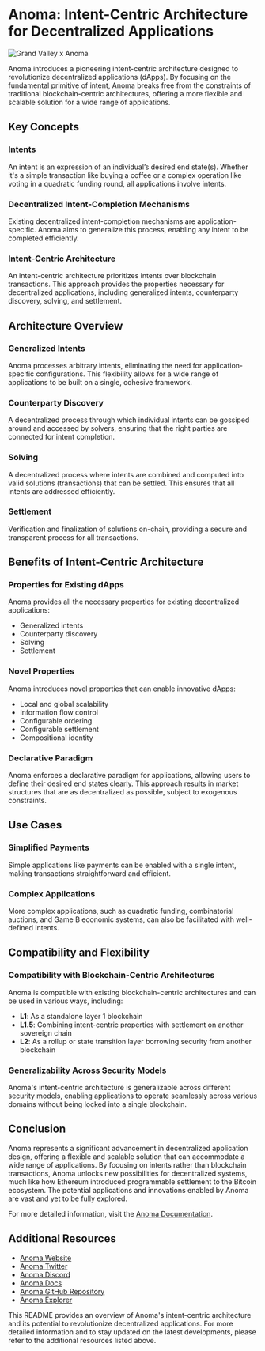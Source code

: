# Anoma: Intent-Centric Architecture for Decentralized Applications

![Grand Valley x Anoma](resources/gvxanoma.gif)

Anoma introduces a pioneering intent-centric architecture designed to revolutionize decentralized applications (dApps). By focusing on the fundamental primitive of intent, Anoma breaks free from the constraints of traditional blockchain-centric architectures, offering a more flexible and scalable solution for a wide range of applications.

## Key Concepts

### Intents

An intent is an expression of an individual’s desired end state(s). Whether it's a simple transaction like buying a coffee or a complex operation like voting in a quadratic funding round, all applications involve intents.

### Decentralized Intent-Completion Mechanisms

Existing decentralized intent-completion mechanisms are application-specific. Anoma aims to generalize this process, enabling any intent to be completed efficiently.

### Intent-Centric Architecture

An intent-centric architecture prioritizes intents over blockchain transactions. This approach provides the properties necessary for decentralized applications, including generalized intents, counterparty discovery, solving, and settlement.

## Architecture Overview

### Generalized Intents

Anoma processes arbitrary intents, eliminating the need for application-specific configurations. This flexibility allows for a wide range of applications to be built on a single, cohesive framework.

### Counterparty Discovery

A decentralized process through which individual intents can be gossiped around and accessed by solvers, ensuring that the right parties are connected for intent completion.

### Solving

A decentralized process where intents are combined and computed into valid solutions (transactions) that can be settled. This ensures that all intents are addressed efficiently.

### Settlement

Verification and finalization of solutions on-chain, providing a secure and transparent process for all transactions.

## Benefits of Intent-Centric Architecture

### Properties for Existing dApps

Anoma provides all the necessary properties for existing decentralized applications:

- Generalized intents
- Counterparty discovery
- Solving
- Settlement

### Novel Properties

Anoma introduces novel properties that can enable innovative dApps:

- Local and global scalability
- Information flow control
- Configurable ordering
- Configurable settlement
- Compositional identity

### Declarative Paradigm

Anoma enforces a declarative paradigm for applications, allowing users to define their desired end states clearly. This approach results in market structures that are as decentralized as possible, subject to exogenous constraints.

## Use Cases

### Simplified Payments

Simple applications like payments can be enabled with a single intent, making transactions straightforward and efficient.

### Complex Applications

More complex applications, such as quadratic funding, combinatorial auctions, and Game B economic systems, can also be facilitated with well-defined intents.

## Compatibility and Flexibility

### Compatibility with Blockchain-Centric Architectures

Anoma is compatible with existing blockchain-centric architectures and can be used in various ways, including:

- **L1**: As a standalone layer 1 blockchain
- **L1.5**: Combining intent-centric properties with settlement on another sovereign chain
- **L2**: As a rollup or state transition layer borrowing security from another blockchain

### Generalizability Across Security Models

Anoma's intent-centric architecture is generalizable across different security models, enabling applications to operate seamlessly across various domains without being locked into a single blockchain.

## Conclusion

Anoma represents a significant advancement in decentralized application design, offering a flexible and scalable solution that can accommodate a wide range of applications. By focusing on intents rather than blockchain transactions, Anoma unlocks new possibilities for decentralized systems, much like how Ethereum introduced programmable settlement to the Bitcoin ecosystem. The potential applications and innovations enabled by Anoma are vast and yet to be fully explored.

For more detailed information, visit the [Anoma Documentation](https://anoma.net/blog).

## Additional Resources

- [Anoma Website](https://anoma.net/)
- [Anoma Twitter](https://x.com/anoma)
- [Anoma Discord](https://discord.gg/TpUxyxvEDs)
- [Anoma Docs](https://anoma.net/blog)
- [Anoma GitHub Repository](https://github.com/anoma)
- [Anoma Explorer]()

This README provides an overview of Anoma's intent-centric architecture and its potential to revolutionize decentralized applications. For more detailed information and to stay updated on the latest developments, please refer to the additional resources listed above.
